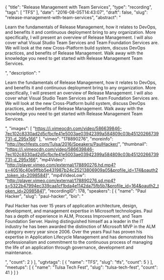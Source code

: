 {
  "title": "Release Management with Team Services",
  "type": "recording",
  "tags": [
    "TFS"
  ],
  "date": "2016-08-05T14:43:07",
  "draft": false,
  "slug": "release-management-with-team-services",
  "abstract": "<p>Learn the fundamentals of Release Management, how it relates to DevOps, and benefits it and continuous deployment bring to any organization. More specifically, I will present an overview of Release Management. I will also cover what Visual Studio Team Services and Team Foundation Services are. We will look at the new Cross-Platform build system, discuss DevOps practices, and benefits of Release Management. Walk away with the knowledge you need to get started with Release Management Team Services.</p>",
  "description": "<p>Learn the fundamentals of Release Management, how it relates to DevOps, and benefits it and continuous deployment bring to any organization. More specifically, I will present an overview of Release Management. I will also cover what Visual Studio Team Services and Team Foundation Services are. We will look at the new Cross-Platform build system, discuss DevOps practices, and benefits of Release Management. Walk away with the knowledge you need to get started with Release Management Team Services.</p>",
  "images": [
    "https://i.vimeocdn.com/video/586639846-7ec102c8330ad2d5cfbcfe41e5003ae03942399a584809c03b45120266739731-d_295x166"
  ],
  "vimeo": "178890276",
  "moreinfo": "http://techfests.com/Tulsa/2016/Speakers/PaulHacker/",
  "thumbnail": "https://i.vimeocdn.com/video/586639846-7ec102c8330ad2d5cfbcfe41e5003ae03942399a584809c03b45120266739731-d_295x166",
  "mp4Video": "http://player.vimeo.com/external/178890276.hd.mp4?s=40516c40e9ffbb5e431987b24c25213806909a05&profile_id=174&oauth2_token_id=20985841",
  "mp4VideoLow": "http://player.vimeo.com/external/178890276.sd.mp4?s=5322b47994ec339caa1cf1bda4e1142da75fb5b7&profile_id=164&oauth2_token_id=20985841",
  "recordingID": 178,
  "speakers": [
    {
      "name": "Paul Hacker",
      "slug": "paul-hacker",
      "bio": "<p>Paul Hacker has over 15 years of application architecture, design, development, and management expertise in Microsoft technologies. Paul has a depth of experience in ALM, Process Improvement, and Team Foundation Server. Having distinguished himself as a leader in the IT industry he has been awarded the distinction of Microsoft MVP in the ALM category every year since 2006. Over the years Paul has proven his expertise in Application Lifecycle Management and has demonstrated his professionalism and commitment to the continuous process of managing the life of an application through governance, development and maintenance.</p>",
      "count": 2
    }
  ],
  "ugtvtags": [
    {
      "name": "TFS",
      "slug": "tfs",
      "count": 5
    }
  ],
  "meetups": [
    {
      "name": "Tulsa Tech Fest",
      "slug": "tulsa-tech-fest",
      "count": 41
    }
  ]
}